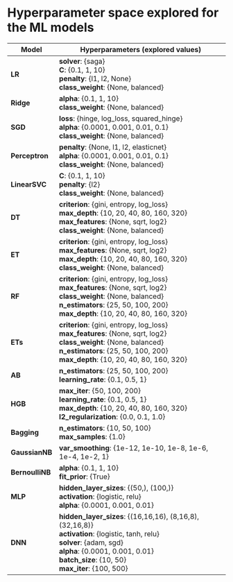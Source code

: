# Hyperparameter space explored for the ML models

| Model | Hyperparameters (explored values) |
|-------|-----------------------------------|
| **LR** | **solver**: {saga} <br> **C**: {0.1, 1, 10} <br> **penalty**: {l1, l2, None} <br> **class_weight**: {None, balanced} |
| **Ridge** | **alpha**: {0.1, 1, 10} <br> **class_weight**: {None, balanced} |
| **SGD** | **loss**: {hinge, log_loss, squared_hinge} <br> **alpha**: {0.0001, 0.001, 0.01, 0.1} <br> **class_weight**: {None, balanced} |
| **Perceptron** | **penalty**: {None, l1, l2, elasticnet} <br> **alpha**: {0.0001, 0.001, 0.01, 0.1} <br> **class_weight**: {None, balanced} |
| **LinearSVC** | **C**: {0.1, 1, 10} <br> **penalty**: {l2} <br> **class_weight**: {None, balanced} |
| **DT** | **criterion**: {gini, entropy, log_loss} <br> **max_depth**: {10, 20, 40, 80, 160, 320} <br> **max_features**: {None, sqrt, log2} <br> **class_weight**: {None, balanced} |
| **ET** | **criterion**: {gini, entropy, log_loss} <br> **max_features**: {None, sqrt, log2} <br> **max_depth**: {10, 20, 40, 80, 160, 320} <br> **class_weight**: {None, balanced} |
| **RF** | **criterion**: {gini, entropy, log_loss} <br> **max_features**: {None, sqrt, log2} <br> **class_weight**: {None, balanced} <br> **n_estimators**: {25, 50, 100, 200} <br> **max_depth**: {10, 20, 40, 80, 160, 320} |
| **ETs** | **criterion**: {gini, entropy, log_loss} <br> **max_features**: {None, sqrt, log2} <br> **class_weight**: {None, balanced} <br> **n_estimators**: {25, 50, 100, 200} <br> **max_depth**: {10, 20, 40, 80, 160, 320} |
| **AB** | **n_estimators**: {25, 50, 100, 200} <br> **learning_rate**: {0.1, 0.5, 1} |
| **HGB** | **max_iter**: {50, 100, 200} <br> **learning_rate**: {0.1, 0.5, 1} <br> **max_depth**: {10, 20, 40, 80, 160, 320} <br> **l2_regularization**: {0.0, 0.1, 1.0} |
| **Bagging** | **n_estimators**: {10, 50, 100} <br> **max_samples**: {1.0} |
| **GaussianNB** | **var_smoothing**: {1e-12, 1e-10, 1e-8, 1e-6, 1e-4, 1e-2, 1} |
| **BernoulliNB** | **alpha**: {0.1, 1, 10} <br> **fit_prior**: {True} |
| **MLP** | **hidden_layer_sizes**: {(50,), (100,)} <br> **activation**: {logistic, relu} <br> **alpha**: {0.0001, 0.001, 0.01} |
| **DNN** | **hidden_layer_sizes**: {(16,16,16), (8,16,8), (32,16,8)} <br> **activation**: {logistic, tanh, relu} <br> **solver**: {adam, sgd} <br> **alpha**: {0.0001, 0.001, 0.01} <br> **batch_size**: {10, 50} <br> **max_iter**: {100, 500} |
